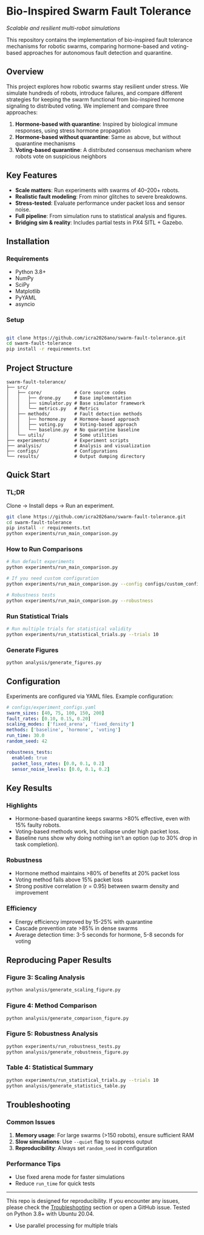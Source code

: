 # Bio-Inspired Swarm Fault Tolerance
*Scalable and resilient multi-robot simulations*

This repository contains the implementation of bio-inspired fault tolerance mechanisms for robotic swarms, comparing hormone-based and voting-based approaches for autonomous fault detection and quarantine.

## Overview

This project explores how robotic swarms stay resilient under stress. 
We simulate hundreds of robots, introduce failures, and compare different 
strategies for keeping the swarm functional from bio-inspired hormone signaling 
to distributed voting. We implement and compare three approaches:

1. **Hormone-based with quarantine**: Inspired by biological immune responses, using stress hormone propagation
2. **Hormone-based without quarantine**: Same as above, but without quarantine mechanisms
3. **Voting-based quarantine**: A distributed consensus mechanism where robots vote on suspicious neighbors

## Key Features

- **Scale matters**: Run experiments with swarms of 40–200+ robots.
- **Realistic fault modeling**: From minor glitches to severe breakdowns.
- **Stress-tested**: Evaluate performance under packet loss and sensor noise.
- **Full pipeline**: From simulation runs to statistical analysis and figures.
- **Bridging sim & reality**: Includes partial tests in PX4 SITL + Gazebo.


## Installation

### Requirements

- Python 3.8+
- NumPy
- SciPy
- Matplotlib
- PyYAML
- asyncio

### Setup

```bash

git clone https://github.com/icra2026ano/swarm-fault-tolerance.git 
cd swarm-fault-tolerance 
pip install -r requirements.txt
```

## Project Structure

```
swarm-fault-tolerance/
├── src/
│   ├── core/            # Core source codes
│   │   ├── drone.py     # Base implementation
│   │   ├── simulator.py # Base simulator framework
│   │   └── metrics.py   # Metrics
│   ├── methods/         # Fault detection methods
│   │   ├── hormone.py   # Hormone-based approach
│   │   ├── voting.py    # Voting-based approach
│   │   └── baseline.py  # No quarantine baseline
│   └── utils/           # Some utilities
├── experiments/         # Experiment scripts
├── analysis/            # Analysis and visualization
├── configs/             # Configurations
└── results/             # Output dumping directory
```

## Quick Start

### TL;DR
Clone → Install deps → Run an experiment.
```bash
git clone https://github.com/icra2026ano/swarm-fault-tolerance.git
cd swarm-fault-tolerance
pip install -r requirements.txt
python experiments/run_main_comparison.py
```

### How to Run Comparisons

```bash
# Run default experiments
python experiments/run_main_comparison.py

# If you need custom configuration
python experiments/run_main_comparison.py --config configs/custom_config.yaml

# Robustness tests
python experiments/run_main_comparison.py --robustness
```

### Run Statistical Trials

```bash
# Run multiple trials for statistical validity
python experiments/run_statistical_trials.py --trials 10
```

### Generate Figures

```bash
python analysis/generate_figures.py
```

## Configuration

Experiments are configured via YAML files. Example configuration:

```yaml
# configs/experiment_configs.yaml
swarm_sizes: [40, 75, 100, 150, 200]
fault_rates: [0.10, 0.15, 0.20]
scaling_modes: ['fixed_arena', 'fixed_density']
methods: ['baseline', 'hormone', 'voting']
run_time: 30.0
random_seed: 42

robustness_tests:
  enabled: true
  packet_loss_rates: [0.0, 0.1, 0.2]
  sensor_noise_levels: [0.0, 0.1, 0.2]
```

## Key Results

### Highlights
- Hormone-based quarantine keeps swarms >80% effective, 
  even with 15% faulty robots.
- Voting-based methods work, but collapse under high packet loss.
- Baseline runs show why doing nothing isn’t an option (up to 30% drop in task completion).

### Robustness

- Hormone method maintains >80% of benefits at 20% packet loss
- Voting method fails above 15% packet loss
- Strong positive correlation (r = 0.95) between swarm density and improvement

### Efficiency

- Energy efficiency improved by 15-25% with quarantine
- Cascade prevention rate >85% in dense swarms
- Average detection time: 3-5 seconds for hormone, 5-8 seconds for voting

## Reproducing Paper Results

### Figure 3: Scaling Analysis
```bash
python analysis/generate_scaling_figure.py
```

### Figure 4: Method Comparison
```bash
python analysis/generate_comparison_figure.py
```

### Figure 5: Robustness Analysis
```bash
python experiments/run_robustness_tests.py
python analysis/generate_robustness_figure.py
```

### Table 4: Statistical Summary
```bash
python experiments/run_statistical_trials.py --trials 10
python analysis/generate_statistics_table.py
```


## Troubleshooting

### Common Issues

1. **Memory usage**: For large swarms (>150 robots), ensure sufficient RAM
2. **Slow simulations**: Use `--quiet` flag to suppress output
3. **Reproducibility**: Always set `random_seed` in configuration

### Performance Tips

- Use fixed arena mode for faster simulations
- Reduce `run_time` for quick tests

---
This repo is designed for reproducibility.
If you encounter any issues, please check the [Troubleshooting](#troubleshooting) section
or open a GitHub issue. Tested on Python 3.8+ with Ubuntu 20.04.



- Use parallel processing for multiple trials

